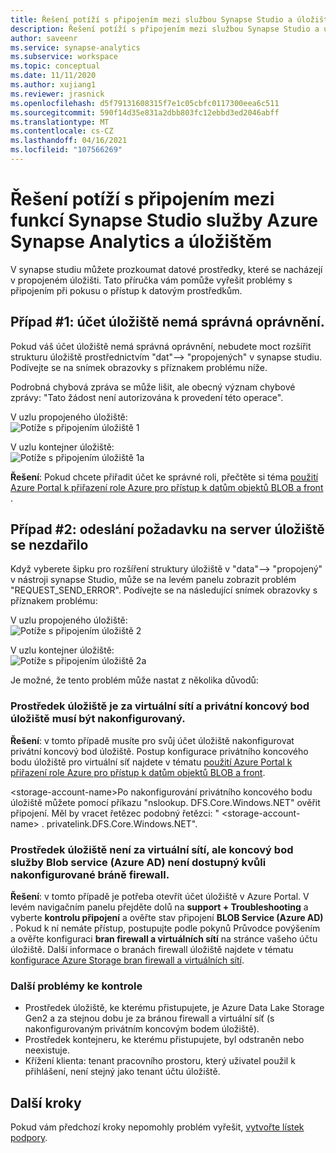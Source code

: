 ```yaml
---
title: Řešení potíží s připojením mezi službou Synapse Studio a úložištěm
description: Řešení potíží s připojením mezi službou Synapse Studio a úložištěm
author: saveenr
ms.service: synapse-analytics
ms.subservice: workspace
ms.topic: conceptual
ms.date: 11/11/2020
ms.author: xujiang1
ms.reviewer: jrasnick
ms.openlocfilehash: d5f79131608315f7e1c05cbfc0117300eea6c511
ms.sourcegitcommit: 590f14d35e831a2dbb803fc12ebbd3ed2046abff
ms.translationtype: MT
ms.contentlocale: cs-CZ
ms.lasthandoff: 04/16/2021
ms.locfileid: "107566269"
---
```

# <a name="troubleshoot-connectivity-between-azure-synapse-analytics-synapse-studio-and-storage"></a>Řešení potíží s připojením mezi funkcí Synapse Studio služby Azure Synapse Analytics a úložištěm

V synapse studiu můžete prozkoumat datové prostředky, které se nacházejí v propojeném úložišti. Tato příručka vám pomůže vyřešit problémy s připojením při pokusu o přístup k datovým prostředkům. 

## <a name="case-1-storage-account-lacks-proper-permissions"></a>Případ #1: účet úložiště nemá správná oprávnění.

Pokud váš účet úložiště nemá správná oprávnění, nebudete moct rozšířit strukturu úložiště prostřednictvím "dat"--> "propojených" v synapse studiu. Podívejte se na snímek obrazovky s příznakem problému níže. 

Podrobná chybová zpráva se může lišit, ale obecný význam chybové zprávy: "Tato žádost není autorizována k provedení této operace".

V uzlu propojeného úložiště:  
![Potíže s připojením úložiště 1](media/troubleshoot-synapse-studio-and-storage-connectivity/storage-connectivity-issue-1.png)

V uzlu kontejner úložiště:  
![Potíže s připojením úložiště 1a](media/troubleshoot-synapse-studio-and-storage-connectivity/storage-connectivity-issue-1a.png)

**Řešení**: Pokud chcete přiřadit účet ke správné roli, přečtěte si téma [použití Azure Portal k přiřazení role Azure pro přístup k datům objektů BLOB a front](../../storage/common/storage-auth-aad-rbac-portal.md) .


## <a name="case-2-failed-to-send-the-request-to-storage-server"></a>Případ #2: odeslání požadavku na server úložiště se nezdařilo

Když vyberete šipku pro rozšíření struktury úložiště v "data"--> "propojený" v nástroji synapse Studio, může se na levém panelu zobrazit problém "REQUEST_SEND_ERROR". Podívejte se na následující snímek obrazovky s příznakem problému:

V uzlu propojeného úložiště:  
![Potíže s připojením úložiště 2](media/troubleshoot-synapse-studio-and-storage-connectivity/storage-connectivity-issue-2.png)

V uzlu kontejner úložiště:  
![Potíže s připojením úložiště 2a](media/troubleshoot-synapse-studio-and-storage-connectivity/storage-connectivity-issue-2a.png)

Je možné, že tento problém může nastat z několika důvodů:

### <a name="the-storage-resource-is-behind-a-vnet-and-a-storage-private-endpoint-needs-to-configure"></a>Prostředek úložiště je za virtuální sítí a privátní koncový bod úložiště musí být nakonfigurovaný.

**Řešení**: v tomto případě musíte pro svůj účet úložiště nakonfigurovat privátní koncový bod úložiště. Postup konfigurace privátního koncového bodu úložiště pro virtuální síť najdete v tématu [použití Azure Portal k přiřazení role Azure pro přístup k datům objektů BLOB a front](../security/how-to-connect-to-workspace-from-restricted-network.md).

\<storage-account-name\>Po nakonfigurování privátního koncového bodu úložiště můžete pomocí příkazu "nslookup. DFS.Core.Windows.NET" ověřit připojení. Měl by vracet řetězec podobný řetězci: " \<storage-account-name\> . privatelink.DFS.Core.Windows.NET".

### <a name="the-storage-resource-is-not-behind-a-vnet-but-the-blob-service-azure-ad-endpoint-is-not-accessible-due-to-firewall-configured"></a>Prostředek úložiště není za virtuální sítí, ale koncový bod služby Blob service (Azure AD) není dostupný kvůli nakonfigurované bráně firewall.

**Řešení**: v tomto případě je potřeba otevřít účet úložiště v Azure Portal. V levém navigačním panelu přejděte dolů na **support + Troubleshooting** a vyberte **kontrolu připojení** a ověřte stav připojení **BLOB Service (Azure AD)** . Pokud k ní nemáte přístup, postupujte podle pokynů Průvodce povýšením a ověřte konfiguraci **bran firewall a virtuálních sítí** na stránce vašeho účtu úložiště. Další informace o branách firewall úložiště najdete v tématu [konfigurace Azure Storage bran firewall a virtuálních sítí](../../storage/common/storage-network-security.md).

### <a name="other-issues-to-check"></a>Další problémy ke kontrole 

* Prostředek úložiště, ke kterému přistupujete, je Azure Data Lake Storage Gen2 a za stejnou dobu je za bránou firewall a virtuální síť (s nakonfigurovaným privátním koncovým bodem úložiště).
* Prostředek kontejneru, ke kterému přistupujete, byl odstraněn nebo neexistuje.
* Křížení klienta: tenant pracovního prostoru, který uživatel použil k přihlášení, není stejný jako tenant účtu úložiště. 


## <a name="next-steps"></a>Další kroky
Pokud vám předchozí kroky nepomohly problém vyřešit, [vytvořte lístek podpory](../sql-data-warehouse/sql-data-warehouse-get-started-create-support-ticket.md).